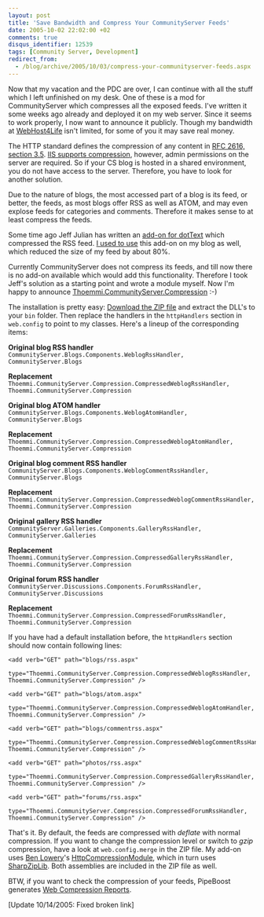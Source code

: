 ```yaml
---
layout: post
title: 'Save Bandwidth and Compress Your CommunityServer Feeds'
date: 2005-10-02 22:02:00 +02
comments: true
disqus_identifier: 12539
tags: [Community Server, Development]
redirect_from:
  - /blog/archive/2005/10/03/compress-your-communityserver-feeds.aspx
---
```


Now that my vacation and the PDC are over, I can continue with all the stuff which I left unfinished on my desk. One of these is a mod for CommunityServer which compresses all the exposed feeds. I've written it some weeks ago already and deployed it on my web server. Since it seems to work properly, I now want to announce it publicly. Though my bandwidth at [WebHost4Life](http://www.WebHost4Life.com/default.asp?refid=thoemmi) isn't limited, for some of you it may save real money.

The HTTP standard defines the compression of any content in [RFC 2616, section 3.5](http://www.w3.org/Protocols/rfc2616/rfc2616-sec3.html#sec3.5). [IIS supports compression](http://www.microsoft.com/technet/prodtechnol/WindowsServer2003/Library/IIS/25d2170b-09c0-45fd-8da4-898cf9a7d568.mspx), however, admin permissions on the server are required. So if your CS blog is hosted in a shared environment, you do not have access to the server. Therefore, you have to look for another solution.

Due to the nature of blogs, the most accessed part of a blog is its feed, or better, the feeds, as most blogs offer RSS as well as ATOM, and may even explose feeds for categories and comments. Therefore it makes sense to at least compress the feeds.

Some time ago Jeff Julian has written an [add-on for dotText](http://geekswithblogs.net/jjulian/archive/2004/01/10/1211.aspx) which compressed the RSS feed. [I used to use](http://geekswithblogs.net/jjulian/archive/2004/01/10/1211.aspx) this add-on on my blog as well, which reduced the size of my feed by about 80%.

Currently CommunityServer does not compress its feeds, and till now there is no add-on available which would add this functionality. Therefore I took Jeff's solution as a starting point and wrote a module myself. Now I'm happy to announce [Thoemmi.CommunityServer.Compression](/files/archive/Thoemmi.CommunityServer.Compression.zip) :-)

The installation is pretty easy: [Download the ZIP file](/files/archive/Thoemmi.CommunityServer.Compression.zip) and extract the DLL's to your `bin` folder. Then replace the handlers in the `httpHandlers` section in `web.config` to point to my classes. Here's a lineup of the corresponding items:

**Original blog RSS handler**  
`CommunityServer.Blogs.Components.WeblogRssHandler, CommunityServer.Blogs`

**Replacement**  
`Thoemmi.CommunityServer.Compression.CompressedWeblogRssHandler, Thoemmi.CommunityServer.Compression`

**Original blog ATOM handler**  
`CommunityServer.Blogs.Components.WeblogAtomHandler, CommunityServer.Blogs`

**Replacement**  
`Thoemmi.CommunityServer.Compression.CompressedWeblogAtomHandler, Thoemmi.CommunityServer.Compression`

**Original blog comment RSS handler**  
`CommunityServer.Blogs.Components.WeblogCommentRssHandler, CommunityServer.Blogs`

**Replacement**  
`Thoemmi.CommunityServer.Compression.CompressedWeblogCommentRssHandler, Thoemmi.CommunityServer.Compression`

**Original gallery RSS handler**  
`CommunityServer.Galleries.Components.GalleryRssHandler, CommunityServer.Galleries`

**Replacement**  
`Thoemmi.CommunityServer.Compression.CompressedGalleryRssHandler, Thoemmi.CommunityServer.Compression`

**Original forum RSS handler**  
`CommunityServer.Discussions.Components.ForumRssHandler, CommunityServer.Discussions`

**Replacement**  
`Thoemmi.CommunityServer.Compression.CompressedForumRssHandler, Thoemmi.CommunityServer.Compression`

If you have had a default installation before, the `httpHandlers` section should now contain following lines:

``` aspx-cs
<add verb="GET" path="blogs/rss.aspx"
    type="Thoemmi.CommunityServer.Compression.CompressedWeblogRssHandler, Thoemmi.CommunityServer.Compression" />

<add verb="GET" path="blogs/atom.aspx"
    type="Thoemmi.CommunityServer.Compression.CompressedWeblogAtomHandler, Thoemmi.CommunityServer.Compression" />

<add verb="GET" path="blogs/commentrss.aspx"
    type="Thoemmi.CommunityServer.Compression.CompressedWeblogCommentRssHandler, Thoemmi.CommunityServer.Compression" />

<add verb="GET" path="photos/rss.aspx"
    type="Thoemmi.CommunityServer.Compression.CompressedGalleryRssHandler, Thoemmi.CommunityServer.Compression" />

<add verb="GET" path="forums/rss.aspx"
    type="Thoemmi.CommunityServer.Compression.CompressedForumRssHandler, Thoemmi.CommunityServer.Compression" />
```

That's it. By default, the feeds are compressed with *deflate* with normal compression. If you want to change the compression level or switch to *gzip* compression, have a look at `web.config.merge` in the ZIP file. My add-on uses [Ben Lowery](http://www.blowery.org/)'s [HttpCompressionModule](http://www.blowery.org/code/HttpCompressionModule.html), which in turn uses [SharpZipLib](http://www.icsharpcode.net/OpenSource/SharpZipLib/Default.aspx). Both assemblies are included in the ZIP file as well.

BTW, if you want to check the compression of your feeds, PipeBoost generates [Web Compression Reports](http://pipeboost.com/report.asp).

[Update 10/14/2005: Fixed broken link]